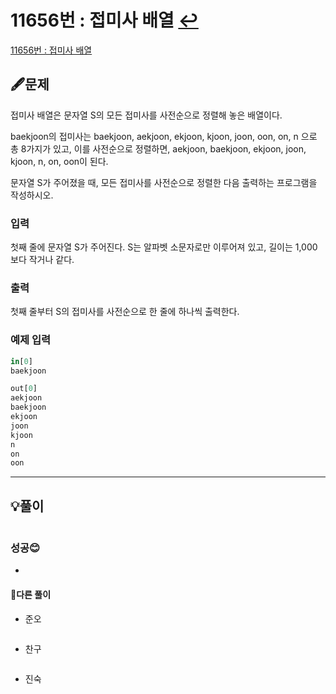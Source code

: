 # 11656번 : 접미사 배열 [↩](../../acmicpc)

[11656번 : 접미사 배열](https://www.acmicpc.net/problem/11656)

## 🖋️문제

접미사 배열은 문자열 S의 모든 접미사를 사전순으로 정렬해 놓은 배열이다.

baekjoon의 접미사는 baekjoon, aekjoon, ekjoon, kjoon, joon, oon, on, n 으로 총 8가지가 있고, 이를 사전순으로 정렬하면, aekjoon, baekjoon, ekjoon, joon, kjoon, n, on, oon이 된다.

문자열 S가 주어졌을 때, 모든 접미사를 사전순으로 정렬한 다음 출력하는 프로그램을 작성하시오.

### 입력

첫째 줄에 문자열 S가 주어진다. S는 알파벳 소문자로만 이루어져 있고, 길이는 1,000보다 작거나 같다.

### 출력

첫째 줄부터 S의 접미사를 사전순으로 한 줄에 하나씩 출력한다.

### 예제 입력

```python
in[0]
baekjoon

out[0]
aekjoon
baekjoon
ekjoon
joon
kjoon
n
on
oon
```

---

## 💡풀이

```python

```

###  성공😊

* 

#### 🤝다른 풀이

* 준오


```python

```

* 찬구

```java

```

* 진숙

```java

```

